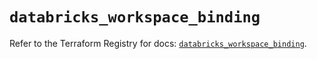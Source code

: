# `databricks_workspace_binding`

Refer to the Terraform Registry for docs: [`databricks_workspace_binding`](https://registry.terraform.io/providers/databricks/databricks/1.83.0/docs/resources/workspace_binding).
